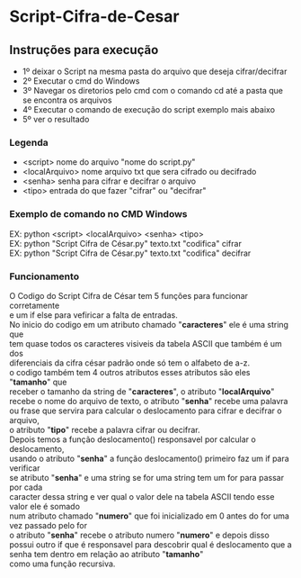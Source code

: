 # Script-Cifra-de-Cesar

## Instruções para execução

- 1º deixar o Script na mesma pasta do arquivo que deseja cifrar/decifrar
- 2º Executar o cmd do Windows
- 3º Navegar os diretorios pelo cmd com o comando cd até a pasta que se encontra os arquivos
- 4º Executar o comando de execução do script exemplo mais abaixo
- 5º ver o resultado


### Legenda

- <script\> nome do arquivo "nome do script.py" 
- <localArquivo\> nome arquivo txt que sera cifrado ou decifrado
- <senha\> senha para cifrar e decifrar o arquivo
- <tipo\> entrada do que fazer "cifrar" ou "decifrar"

### Exemplo de comando no CMD Windows

EX: python <script\> <localArquivo\> <senha\> <tipo\>
<br>
EX: python "Script Cifra de César.py" texto.txt "codifica" cifrar
<br>
EX: python "Script Cifra de César.py" texto.txt "codifica" decifrar

### Funcionamento 

O Codigo do Script Cifra de César tem 5 funções para funcionar corretamente 
<br>
e um if else para vefiricar a falta de entradas.
<br>
No inicio do codigo em um atributo chamado "<b>caracteres</b>" ele é uma string que
<br>
tem quase todos os caracteres visiveis da tabela ASCII que também é um dos 
<br>
diferenciais da cifra césar padrão onde só tem o alfabeto de a-z.
<br>
o codigo também tem 4 outros atributos esses atributos são eles "<b>tamanho</b>" que 
<br>
receber o tamanho da string de "<b>caracteres</b>", o atributo "<b>localArquivo</b>" 
<br>
recebe o nome do arquivo de texto, o atributo "<b>senha</b>" recebe uma palavra 
<br>
ou frase que servira para calcular o deslocamento para cifrar e decifrar o arquivo,
<br>
 o atributo "<b>tipo</b>" recebe a palavra cifrar ou decifrar.
<br>
Depois temos a função deslocamento() responsavel por calcular o deslocamento,
<br> usando o atributo "<b>senha</b>" a função deslocamento() primeiro faz um if para verificar
<br> se atributo "<b>senha</b>" e uma string se for uma string tem um for para passar por cada
<br> caracter dessa string e ver qual o valor dele na tabela ASCII tendo esse valor ele é somado<br>
num atributo chamado "<b>numero</b>" que foi inicializado em 0 antes do for uma vez passado pelo for
<br> o atributo "<b>senha</b>" recebe o atributo numero "<b>numero</b>" e depois disso possui outro if
que é responsavel para descobrir qual é deslocamento que a senha tem dentro em relação ao atributo "<b>tamanho</b>"
<br>como uma função recursiva.

